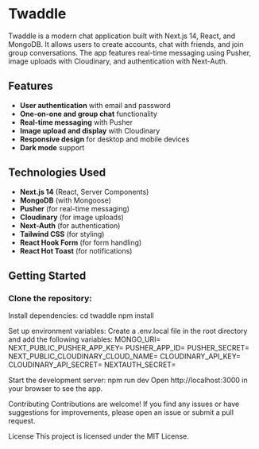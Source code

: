 # Twaddle

Twaddle is a modern chat application built with Next.js 14, React, and MongoDB. It allows users to create accounts, chat with friends, and join group conversations. The app features real-time messaging using Pusher, image uploads with Cloudinary, and authentication with Next-Auth.

## Features

- **User authentication** with email and password
- **One-on-one and group chat** functionality
- **Real-time messaging** with Pusher
- **Image upload and display** with Cloudinary
- **Responsive design** for desktop and mobile devices
- **Dark mode** support

## Technologies Used

- **Next.js 14** (React, Server Components)
- **MongoDB** (with Mongoose)
- **Pusher** (for real-time messaging)
- **Cloudinary** (for image uploads)
- **Next-Auth** (for authentication)
- **Tailwind CSS** (for styling)
- **React Hook Form** (for form handling)
- **React Hot Toast** (for notifications)

## Getting Started

### Clone the repository:

Install dependencies:
cd twaddle
npm install

Set up environment variables:
Create a .env.local file in the root directory and add the following variables:
MONGO_URI=<your-mongodb-uri>
NEXT_PUBLIC_PUSHER_APP_KEY=<your-pusher-app-key>
PUSHER_APP_ID=<your-pusher-app-id>
PUSHER_SECRET=<your-pusher-secret>
NEXT_PUBLIC_CLOUDINARY_CLOUD_NAME=<your-cloudinary-cloud-name>
CLOUDINARY_API_KEY=<your-cloudinary-api-key>
CLOUDINARY_API_SECRET=<your-cloudinary-api-secret>
NEXTAUTH_SECRET=<your-nextauth-secret>

Start the development server:
npm run dev
Open http://localhost:3000 in your browser to see the app.

Contributing
Contributions are welcome! If you find any issues or have suggestions for improvements, please open an issue or submit a pull request.

License
This project is licensed under the MIT License.
